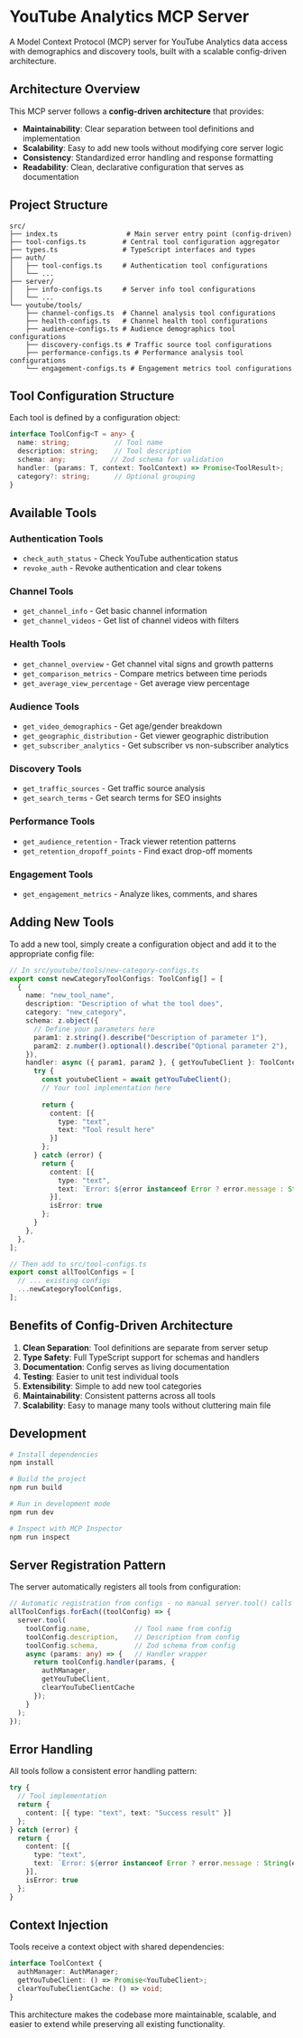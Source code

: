 # YouTube Analytics MCP Server

A Model Context Protocol (MCP) server for YouTube Analytics data access with demographics and discovery tools, built with a scalable config-driven architecture.

## Architecture Overview

This MCP server follows a **config-driven architecture** that provides:

- **Maintainability**: Clear separation between tool definitions and implementation
- **Scalability**: Easy to add new tools without modifying core server logic
- **Consistency**: Standardized error handling and response formatting
- **Readability**: Clean, declarative configuration that serves as documentation

## Project Structure

```
src/
├── index.ts                 # Main server entry point (config-driven)
├── tool-configs.ts         # Central tool configuration aggregator
├── types.ts                # TypeScript interfaces and types
├── auth/
│   ├── tool-configs.ts     # Authentication tool configurations
│   └── ...
├── server/
│   ├── info-configs.ts     # Server info tool configurations
│   └── ...
└── youtube/tools/
    ├── channel-configs.ts  # Channel analysis tool configurations
    ├── health-configs.ts   # Channel health tool configurations
    ├── audience-configs.ts # Audience demographics tool configurations
    ├── discovery-configs.ts # Traffic source tool configurations
    ├── performance-configs.ts # Performance analysis tool configurations
    └── engagement-configs.ts # Engagement metrics tool configurations
```

## Tool Configuration Structure

Each tool is defined by a configuration object:

```typescript
interface ToolConfig<T = any> {
  name: string;           // Tool name
  description: string;    // Tool description
  schema: any;           // Zod schema for validation
  handler: (params: T, context: ToolContext) => Promise<ToolResult>;
  category?: string;      // Optional grouping
}
```

## Available Tools

### Authentication Tools
- `check_auth_status` - Check YouTube authentication status
- `revoke_auth` - Revoke authentication and clear tokens

### Channel Tools
- `get_channel_info` - Get basic channel information
- `get_channel_videos` - Get list of channel videos with filters

### Health Tools
- `get_channel_overview` - Get channel vital signs and growth patterns
- `get_comparison_metrics` - Compare metrics between time periods
- `get_average_view_percentage` - Get average view percentage

### Audience Tools
- `get_video_demographics` - Get age/gender breakdown
- `get_geographic_distribution` - Get viewer geographic distribution
- `get_subscriber_analytics` - Get subscriber vs non-subscriber analytics

### Discovery Tools
- `get_traffic_sources` - Get traffic source analysis
- `get_search_terms` - Get search terms for SEO insights

### Performance Tools
- `get_audience_retention` - Track viewer retention patterns
- `get_retention_dropoff_points` - Find exact drop-off moments

### Engagement Tools
- `get_engagement_metrics` - Analyze likes, comments, and shares

## Adding New Tools

To add a new tool, simply create a configuration object and add it to the appropriate config file:

```typescript
// In src/youtube/tools/new-category-configs.ts
export const newCategoryToolConfigs: ToolConfig[] = [
  {
    name: "new_tool_name",
    description: "Description of what the tool does",
    category: "new_category",
    schema: z.object({
      // Define your parameters here
      param1: z.string().describe("Description of parameter 1"),
      param2: z.number().optional().describe("Optional parameter 2"),
    }),
    handler: async ({ param1, param2 }, { getYouTubeClient }: ToolContext) => {
      try {
        const youtubeClient = await getYouTubeClient();
        // Your tool implementation here
        
        return {
          content: [{
            type: "text",
            text: "Tool result here"
          }]
        };
      } catch (error) {
        return {
          content: [{
            type: "text",
            text: `Error: ${error instanceof Error ? error.message : String(error)}`
          }],
          isError: true
        };
      }
    },
  },
];

// Then add to src/tool-configs.ts
export const allToolConfigs = [
  // ... existing configs
  ...newCategoryToolConfigs,
];
```

## Benefits of Config-Driven Architecture

1. **Clean Separation**: Tool definitions are separate from server setup
2. **Type Safety**: Full TypeScript support for schemas and handlers
3. **Documentation**: Config serves as living documentation
4. **Testing**: Easier to unit test individual tools
5. **Extensibility**: Simple to add new tool categories
6. **Maintainability**: Consistent patterns across all tools
7. **Scalability**: Easy to manage many tools without cluttering main file

## Development

```bash
# Install dependencies
npm install

# Build the project
npm run build

# Run in development mode
npm run dev

# Inspect with MCP Inspector
npm run inspect
```

## Server Registration Pattern

The server automatically registers all tools from configuration:

```typescript
// Automatic registration from configs - no manual server.tool() calls needed
allToolConfigs.forEach((toolConfig) => {
  server.tool(
    toolConfig.name,           // Tool name from config
    toolConfig.description,    // Description from config
    toolConfig.schema,         // Zod schema from config  
    async (params: any) => {   // Handler wrapper
      return toolConfig.handler(params, { 
        authManager, 
        getYouTubeClient, 
        clearYouTubeClientCache 
      });
    }
  );
});
```

## Error Handling

All tools follow a consistent error handling pattern:

```typescript
try {
  // Tool implementation
  return {
    content: [{ type: "text", text: "Success result" }]
  };
} catch (error) {
  return {
    content: [{ 
      type: "text", 
      text: `Error: ${error instanceof Error ? error.message : String(error)}` 
    }],
    isError: true
  };
}
```

## Context Injection

Tools receive a context object with shared dependencies:

```typescript
interface ToolContext {
  authManager: AuthManager;
  getYouTubeClient: () => Promise<YouTubeClient>;
  clearYouTubeClientCache: () => void;
}
```

This architecture makes the codebase more maintainable, scalable, and easier to extend while preserving all existing functionality.